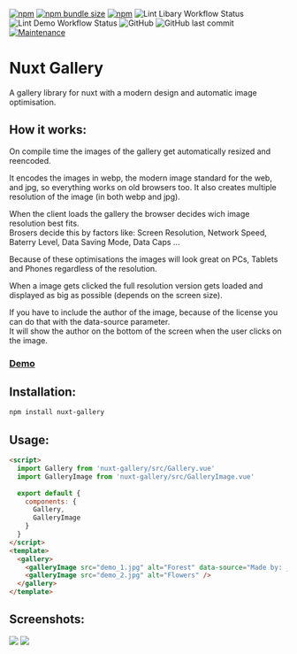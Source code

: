 [![npm](https://img.shields.io/npm/v/nuxt-gallery?style=flat-square)](https://www.npmjs.com/package/nuxt-gallery)
[![npm bundle size](https://img.shields.io/bundlephobia/min/nuxt-gallery?style=flat-square)](https://www.npmjs.com/package/nuxt-gallery)
[![npm](https://img.shields.io/npm/dt/nuxt-gallery?style=flat-square)](https://www.npmjs.com/package/nuxt-gallery)
![Lint Libary Workflow Status](https://img.shields.io/github/workflow/status/JonathanTreffler/nuxt-gallery/Lint%20Libary?label=Libary%20Lint&style=flat-square)
![Lint Demo Workflow Status](https://img.shields.io/github/workflow/status/JonathanTreffler/nuxt-gallery/Lint%20Demo?label=Demo%20Lint&style=flat-square)
![GitHub](https://img.shields.io/github/license/JonathanTreffler/nuxt-gallery?style=flat-square)
![GitHub last commit](https://img.shields.io/github/last-commit/JonathanTreffler/nuxt-gallery?style=flat-square)
[![Maintenance](https://img.shields.io/maintenance/yes/2020?style=flat-square)](https://github.com/JonathanTreffler/nuxt-gallery/commits/)

# Nuxt Gallery

A gallery library for nuxt with a modern design and automatic image optimisation.

## How it works:
On compile time the images of the gallery get automatically resized and reencoded.

It encodes the images in webp, the modern image standard for the web, and jpg, so everything works on old browsers too.
It also creates multiple resolution of the image (in both webp and jpg).

When the client loads the gallery the browser decides wich image resolution best fits. <br>
Brosers decide this by factors like: Screen Resolution, Network Speed, Baterry Level, Data Saving Mode, Data Caps ...

Because of these optimisations the images will look great on PCs, Tablets and Phones regardless of the resolution.

When a image gets clicked the full resolution version gets loaded and displayed as big as possible (depends on the screen size).

If you have to include the author of the image, because of the license you can do that with the data-source parameter. <br>
It will show the author on the bottom of the screen when the user clicks on the image.

### [Demo](https://jonathan-treffler.de/nuxt-gallery/)

## Installation:
```bash
npm install nuxt-gallery
```

## Usage:
```html
<script>
  import Gallery from 'nuxt-gallery/src/Gallery.vue'
  import GalleryImage from 'nuxt-gallery/src/GalleryImage.vue'
  
  export default {
    components: {
      Gallery,
      GalleryImage
    }
  }
</script>
<template>
  <gallery>
    <galleryImage src="demo_1.jpg" alt="Forest" data-source="Made by: ___" />
    <galleryImage src="demo_2.jpg" alt="Flowers" />
  </gallery>
</template>
```

## Screenshots:
<img src="https://raw.githubusercontent.com/JonathanTreffler/nuxt-gallery/master/img/1.png">
<img src="https://raw.githubusercontent.com/JonathanTreffler/nuxt-gallery/master/img/2.png">
